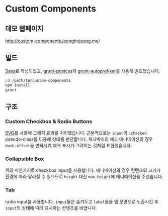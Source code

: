 # Custom Components

## 데모 웹페이지
http://custom-components.jeonghojeong.me/

## 빌드
[Sass](http://sass-lang.com/)로 작성되었고, [grunt-postcss](https://github.com/nDmitry/grunt-postcss)와 [grunt-autoprefixer](https://github.com/nDmitry/grunt-autoprefixer)를 사용해 빌드했습니다.

```bash
cd /path/to/custom-components
npm install
grunt
```

## 구조
### Custom Checkbox & Radio Buttons
[SVG](https://developer.mozilla.org/docs/Web/SVG)를 사용해 그래픽 효과를 처리했습니다. 근본적으로는 `input`의 `:checked` pseudo-class를 이용해 상태를 판단합니다. 체크박스의 체크 애니메이션의 경우 `dash-offset`을 변화시켜 체크 표시가 그려지는 것처럼 표현했습니다.

### Collapsible Box
위와 마찬가지로 checkbox input을 사용합니다. 애니메이션의 경우 컨텐츠의 크기가 환경에 따라 달라질 수 있으므로 `height` 대신 `max-height`에 애니메이션을 주었습니다.

### Tab
radio input을 사용합니다. `input`들은 숨겨두고 `label`들을 탭 모양으로 노출시킨 후 `input`의 상태에 따라 표시하는 컨텐츠를 바꿉니다.
